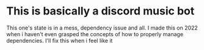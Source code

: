 # This is basically a discord music bot

This one's state is in a mess, dependency issue and all. I made this on 2022 when i haven't even grasped the concepts of how to properly manage dependencies. I'll fix this when i feel like it
